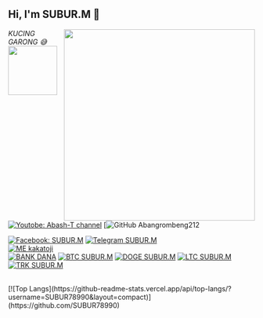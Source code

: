 
<h2> Hi, I'm SUBUR.M 👋</h2>
<img align='right' src="https://github-readme-stats.vercel.app/api?username=kakatoji&show_icons=true&theme=radical" width="390">
<p><em>KUCING GARONG 😅 <img src="https://media.giphy.com/media/WUlplcMpOCEmTGBtBW/giphy.gif" width="100"><br>
</em></p>

[![Youtobe: Abash-T channel](https://img.shields.io/youtube/views/12WCu9hTqMM?style=social)](https://youtube.com/channel/UCMYE6BzfRBLVZREX0bxOdhg)
[![GitHub Abangrombeng212](https://img.shields.io/github/followers/SUBUR.M)


[![Facebook: SUBUR.M ](https://img.shields.io/badge/Facebook-SUBUR.M-green)](https://free.facebook.com/profile.php?refid=7)
[![Telegram SUBUR.M](https://img.shields.io/badge/Telegram-SUBUR.M-green)](https://telegram.org/dl)
<br> 
[![ME kakatoji](https://img.shields.io/badge/ME-DONATE-ff69b4.svg?style=flat)](donasi)
<br>
[![BANK DANA](https://img.shields.io/badge/$-paypal-ff69b4.svg?style=flat)](088213415826)
[![BTC  SUBUR.M](https://img.shields.io/badge/BTC-18J2JcnatvqtjrfdLYuqG9ZXcufARLWThm-ff69b4.svg?style=flat)](1PRhb2utduU6LmNZGHYb6RMvKBsrNT1Qds)
[![DOGE SUBUR.M](https://img.shields.io/badge/DOGE-DSxA2WPRdsPpAmXgv9Jzxdnj8r5PUkCMGt-ff69b4.svg?style=flat)](DB1jUL2myurJLz6TzkFahiUgmX1Jiy7W9U)
[![LTC SUBUR.M](https://img.shields.io/badge/LTC-MSpzspDtbfJagAA2EQvmVvz7Cjrc3EWcbM-ff69b4.svg?style=flat)](MJoFPmJkcdKDTfCpuvuANvbeUJtDeyHhE1)
[![TRK SUBUR.M](https://img.shields.io/badge/ETH-0xAf00eF5dac9726a7fF6B8D583383bFAde78E2F77-ff69b4.svg?style=flat)](TQLGwhapGn1kUtUaa73VPks6UJAtnX3PtW)


<br>
[![Top Langs](https://github-readme-stats.vercel.app/api/top-langs/?username=SUBUR78990&layout=compact)](https://github.com/SUBUR78990)

<br>
